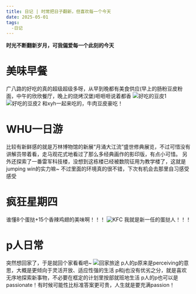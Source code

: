 ```yaml
---
title: 日记 | 时常把日子翻新，但喜欢每一个今天
date: 2025-05-01
tags:
  -日记
---
```

**时光不断翻新岁月，可我偏爱每一个此刻的今天**
<!-- more -->  
# 美味早餐
广八路的好吃的真的超级超级多呀，从早到晚都有美食供应(早上的肠粉豆皮粉面，中午的欣欣餐厅，晚上的烧烤汉堡)咂咂咂说着都香
![好吃的豆皮1](/img/豆皮1.jpg)
![好吃的豆皮2](/img/豆皮2.jpg)
和xyh一起来吃的，牛肉豆皮豪吃！
# WHU一日游
比较有新鲜感的就是万林博物馆的新展“月涌大江流”盛世修典展览，不过可惜没有讲解员带着看，走马观花式地看过了那么多经典画作的影印版，有点小可惜。
另外还探索了一番雷军科技楼，没想到这栋楼已经被数院征用为教学楼了，这就是jumping win的实力嘛~
不过里面的环境真的很不错，下次有机会去那里自习感受感受
# 疯狂星期四
谁懂8个蛋挞+15个香辣鸡翅的美味啊！！！
![KFC](/img/KFC.jpg)
我就是新一任的蛋挞人！！！
# p人日常
突然想回家了，于是就回个家看看吧~
![回家旅途](/img/gohome.jpg)
p人的p原来是perceiving的意思，大概是更倾向于灵活开放、适应性强的生活
p和j也没有优劣之分，就是喜欢无序地探索新事物，不必要在框定的计划里按部就班地生活 
p人的p也可以是passionate！有时候可能性比标准答案更可贵，人生就是要充满passion！
